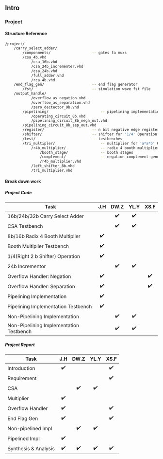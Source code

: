 ## Intro

### Project

#### Structure Reference

```bash
/project/
	/carry_select_adder/
		/componments/					-- gates fa muxs
		/csa_4b.vhd
        	/csa_16b.vhd
        	/csa_24b_incrementer.vhd
        	/csa_24b.vhd
        	/full_adder.vhd
        	/rca_4b.vhd
   	/end_flag_gen/						-- end flag generator
    	/fst/							-- simulation wave fst file
	/output_handle/
        	/overflow_as_negation.vhd
        	/overflow_as_separation.vhd
        	/zero_dectector_9b.vhd
    	/pipelining/						-- pipelining implementation
      		/operating_circuit_8b.vhd
      		/pipelining_circuit_8b_nega_out.vhd
		/pipelining_circuit_8b_sep_out.vhd
    	/register/						-- n bit negative edge register
    	/shifter/						-- shifter for '1/4' Operation
    	/test/							-- testbenches
    	/tri_multipler/						-- multiplier for 'a*a*b' Operation
    		/r4b_multiplier/				-- radix 4 booth multiplier
    			/booth_stage/				-- booth stages
    			/complement/				-- negation complement generator
    			/r4b_multiplier.vhd
    		/left_shifter_8b.vhd
    		/tri_multiplier.vhd
```

#### Break down work

##### Project Code

| Task                                    |        J.H         |        DW.Z        |        YL.Y        |        XS.F        |
| --------------------------------------- | :----------------: | :----------------: | :----------------: | :----------------: |
| 16b/24b/32b Carry Select Adder          |                    | :heavy_check_mark: | :heavy_check_mark: |                    |
| CSA Testbench                           |                    | :heavy_check_mark: | :heavy_check_mark: |                    |
| 8b/16b Radix 4 Booth Multiplier         | :heavy_check_mark: |                    |                    |                    |
| Booth Multiplier Testbench              | :heavy_check_mark: |                    |                    |                    |
| 1/4(Right 2 b Shifter) Operation        | :heavy_check_mark: |                    |                    |                    |
| 24b Incrementor                         |                    | :heavy_check_mark: | :heavy_check_mark: |                    |
| Overflow Handler: Negation              | :heavy_check_mark: |                    |                    | :heavy_check_mark: |
| Overflow Handler: Separation            | :heavy_check_mark: |                    |                    | :heavy_check_mark: |
| Pipelining Implementation               | :heavy_check_mark: |                    |                    |                    |
| Pipelining Implementation Testbench     | :heavy_check_mark: |                    |                    |                    |
| Non-Pipelining Implementation           |                    | :heavy_check_mark: | :heavy_check_mark: |                    |
| Non-Pipelining Implementation Testbench |                    | :heavy_check_mark: | :heavy_check_mark: |                    |

##### Project Report

| Task                 |        J.H         |        DW.Z        |        YL.Y        |        XS.F        |
| -------------------- | :----------------: | :----------------: | :----------------: | :----------------: |
| Introduction         | :heavy_check_mark: |                    |                    | :heavy_check_mark: |
| Requirement          |                    |                    |                    | :heavy_check_mark: |
| CSA                  |                    | :heavy_check_mark: | :heavy_check_mark: |                    |
| Multiplier           | :heavy_check_mark: |                    |                    |                    |
| Overflow Handler     | :heavy_check_mark: |                    |                    | :heavy_check_mark: |
| End Flag Gen         | :heavy_check_mark: |                    |                    | :heavy_check_mark: |
| Non-pipelined Impl   |                    | :heavy_check_mark: | :heavy_check_mark: |                    |
| Pipelined Impl       | :heavy_check_mark: |                    |                    |                    |
| Synthesis & Analysis | :heavy_check_mark: | :heavy_check_mark: | :heavy_check_mark: | :heavy_check_mark: |

